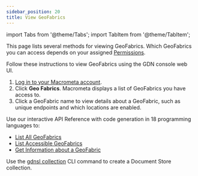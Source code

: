 ```yaml
---
sidebar_position: 20
title: View GeoFabrics
---
```


import Tabs from '@theme/Tabs';
import TabItem from '@theme/TabItem';

This page lists several methods for viewing GeoFabrics. Which GeoFabrics you can access depends on your assigned [Permissions](../account-management/permissions/index.md).

<Tabs groupId="operating-systems">
<TabItem value="console" label="Web Console">

Follow these instructions to view GeoFabrics using the GDN console web UI.

1. [Log in to your Macrometa account](https://auth.paas.macrometa.io/).
1. Click **Geo Fabrics**. Macrometa displays a list of GeoFabrics you have access to.
1. Click a GeoFabric name to view details about a GeoFabric, such as unique endpoints and which locations are enabled.

</TabItem>
<TabItem value="api" label="REST API">

Use our interactive API Reference with code generation in 18 programming languages to:

- [List All GeoFabrics](https://macrometa.com/docs/api#/operations/ListOfGeo-fabrics)
- [List Accessible GeoFabrics](https://macrometa.com/docs/api#/operations/ListOfGeo-fabrics)
- [Get Information about a GeoFabric](https://macrometa.com/docs/api#/operations/InformationOfTheGeo-fabric)

</TabItem>
<TabItem value="cli" label="CLI">

Use the [gdnsl collection](../../cli/collections-cli.md) CLI command to create a Document Store collection.

</TabItem>
</Tabs>
